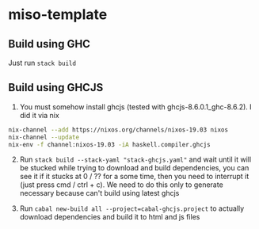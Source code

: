 # miso-template

## Build using GHC

Just run `stack build`
## Build using GHCJS

1. You must somehow install ghcjs (tested with ghcjs-8.6.0.1_ghc-8.6.2). I did it via nix

```bash
nix-channel --add https://nixos.org/channels/nixos-19.03 nixos
nix-channel --update
nix-env -f channel:nixos-19.03 -iA haskell.compiler.ghcjs
```

2. Run `stack build --stack-yaml "stack-ghcjs.yaml"` and wait until it will be stucked while trying to download and build dependencies, you can see it if it stucks at 0 / ?? for a some time, then you need to interrupt it (just press cmd / ctrl + c). We need to do this only to generate necessary because can't build using latest ghcjs

3. Run `cabal new-build all --project=cabal-ghcjs.project` to actually download dependencies and build it to html and js files